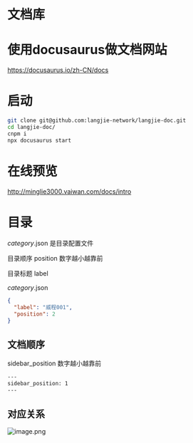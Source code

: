 # 文档库

# 使用docusaurus做文档网站

https://docusaurus.io/zh-CN/docs


# 启动
``` bash
git clone git@github.com:langjie-network/langjie-doc.git
cd langjie-doc/
cnpm i
npx docusaurus start
```

# 在线预览
http://minglie3000.vaiwan.com/docs/intro

# 目录
_category_.json 是目录配置文件

目录顺序 position 数字越小越靠前

目录标题 label 

_category_.json
``` json
{
  "label": "威程001",
  "position": 2
}

```


##  文档顺序
sidebar_position 数字越小越靠前
``` sh
---
sidebar_position: 1
---
```

##  对应关系
![image.png](https://langjie.oss-cn-hangzhou.aliyuncs.com/minglie/img/doc.png)